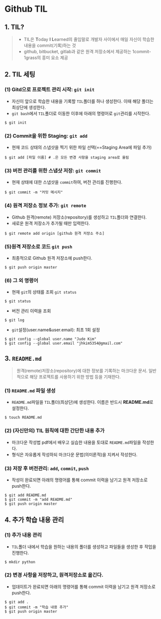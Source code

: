 # Github TIL

## 1. TIL?

> * TIL은 **T**oday **I** **L**earned의 줄임말로 개발자 사이에서 매일 자신이 학습한 내용을 commit(기록)하는 것
> * github, bitbucket, gitlab과 같은 원격 저장소에서 제공하는 1commit-1grass의 흥미 요소 제공



## 2. TIL 세팅

### (1) Gitd으로 프로젝트 관리 시작: `git init`

* 자신이 앞으로 학습한 내용을 기록할 `TIL`폴더를 하나 생성한다. 이때 해당 폴더는 최상단에 생성한다. 
* `git bash`에서 `TIL`폴더로 이동한 이후에 아래의 명령어로 `git`관리를 시작한다.

``` shell
$ git init
```



### (2) Commit을 위한 Staging: `git add`

* 현재 코드 상태의 스냅샷을 찍기 위한 파일 선택(==Staging Area에 파일 추가)

```shell
$ git add [파일 이름] # .은 모든 변경 사항을 staging area로 올림
```



### (3) 버전 관리를 위한 스냅샷 저장: `git commit`

* 현재 상태에 대한 스냅샷을 `commit`하여, 버전 관리를 진행한다. 

```shell
$ git commit -m "커밋 메시지"
```



### (4) 원격 저장소 정보 추가: `git remote`

* Github 원격(remote) 저장소(repository)를 생성하고 `TIL`폴더와 연결한다. 
* 새로운 원격 저장소가 추가될 때만 입력한다.

```shell
$ git remote add origin [github 원격 저장소 주소]
```



### (5)원격 저장소로 코드 `git push`

* 최종적으로 Github 원격 저장소에 push한다. 

```shell
$ git push origin master
```



### (6) 그 외 명령어 

* 현재 `git`의 상태를 조회 `git status`

```shell
$ git status
```

* 버전 관리 이력을 조회

```shell
$ git log
```

* `git`설정(user.name&user.email): 최초 1회 설정

```shell
$ git config --global user.name "Jude Kim"
$ git config --global user.email "jhkim5354@gmail.com"
```



## 3. `README.md`

> 원격(remote)저장소(repository)에 대한 정보를 기록하는 마크다운 문서. 일반적으로 해당 프로젝트를 사용하기 위한 방법 등을 기재한다. 



### (1) `README.md` 파일 생성

* `README.md`파일을 `TIL`폴더(최상단)에 생성한다. 이름은 반드시 **README.md**로 설정한다. 

```shell
$ touch README.md
```



### (2) (자신만의) TIL 원칙에 대한 간단한 내용 추가

* 마크다운 작성법 pdf에서 배우고 실습한 내용을 토대로 `README.md`파일을 작성한다.
* 형식은 자유롭게 작성하되 마크다운 문법(의미론적)을 지켜서 작성한다. 



### (3) 저장 후 버전관리: `add`, `commit`, `push`

* 작성이 완료되면 아래의 명령어를 통해 commit 이력을 남기고 원격 저장소로 push한다. 

```shell
$ git add README.md
$ git commit -m "add README.md"
$ git push origin master
```



## 4. 추가 학습 내용 관리

### (1) 추가 내용 관리

* `TIL`폴더 내에서 학습을 원하는 내용의 폴더를 생성하고 파일들을 생성한 후 작업을 진행한다.

```shell
$ mkdir python
```



### (2) 변경 사항을 저장하고, 원격저장소로 옮긴다. 

* 업데이트가 완료되면 아래의 명령어를 통해 commit 이력을 남기고 원격 저장소로 push한다. 

```shell
$ git add .
$ git commit -m "학습 내용 추가"
$ git push origin master
```

